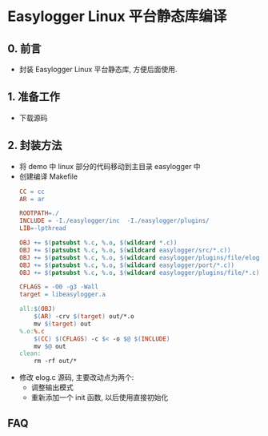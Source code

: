 # Easylogger Linux 平台静态库编译

## 0. 前言
* 封装 Easylogger Linux 平台静态库, 方便后面使用.

## 1. 准备工作
* 下载源码

## 2. 封装方法
* 将 demo 中 linux 部分的代码移动到主目录 easylogger 中
* 创建编译 Makefile
    ```makefile
    CC = cc
    AR = ar

    ROOTPATH=./
    INCLUDE = -I./easylogger/inc  -I./easylogger/plugins/
    LIB=-lpthread

    OBJ += $(patsubst %.c, %.o, $(wildcard *.c))
    OBJ += $(patsubst %.c, %.o, $(wildcard easylogger/src/*.c))
    OBJ += $(patsubst %.c, %.o, $(wildcard easylogger/plugins/file/elog_file.c))
    OBJ += $(patsubst %.c, %.o, $(wildcard easylogger/port/*.c))
    OBJ += $(patsubst %.c, %.o, $(wildcard easylogger/plugins/file/*.c))

    CFLAGS = -O0 -g3 -Wall
    target = libeasylogger.a

    all:$(OBJ)
        $(AR) -crv $(target) out/*.o
        mv $(target) out
    %.o:%.c
        $(CC) $(CFLAGS) -c $< -o $@ $(INCLUDE)
        mv $@ out
    clean:
        rm -rf out/*
    ```
* 修改 elog.c 源码, 主要改动点为两个:
    * 调整输出模式
    * 重新添加一个 init 函数, 以后使用直接初始化

## FAQ